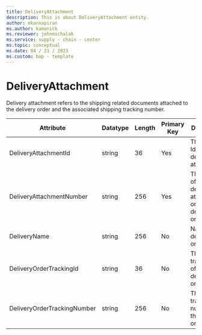```yaml
---
title: DeliveryAttachment
description: This is about DeliveryAttachment entity.
author: mkannapiran
ms.author: kamanick
ms.reviewer: johnmichalak
ms.service: supply - chain - center
ms.topic: conceptual
ms.date: 04 / 21 / 2023
ms.custom: bap - template
---
```


# **DeliveryAttachment**

Delivery attachment refers to the shipping related documents attached to the delivery order and the associated shipping tracking number.


|	Attribute	|	Datatype	|	Length	|	Primary Key	|	Description	|
|---------------|--------|------|----------|-----------|
|	DeliveryAttachmentId	|	string	|	36	|	Yes	|	The unique Id of delivery attachement	|
|	DeliveryAttachmentNumber	|	string	|	256	|	Yes	|	The number of the delivery attachment on the delivery order	|
|	DeliveryName	|	string	|	256	|	No	|	Name of the delivery order	|
|	DeliveryOrderTrackingId	|	string	|	36	|	No	|	The tracking Id of the delivery order	|
|	DeliveryOrderTrackingNumber	|	string	|	256	|	No	|	The tracking number of the delivery order	|
